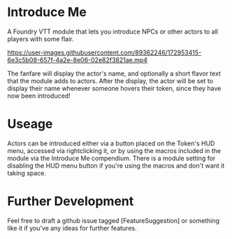 # Introduce Me
A Foundry VTT module that lets you introduce NPCs or other actors to all players with some flair.

https://user-images.githubusercontent.com/89362246/172953415-6e3c5b08-657f-4a2e-8e06-02e82f3821ae.mp4

The fanfare will display the actor's name, and optionally a short flavor text that the module adds to actors.
After the display, the actor will be set to display their name whenever someone hovers their token, since they have now been introduced!

# Useage
Actors can be introduced either via a button placed on the Token's HUD menu, accessed via rightclicking it, or by using the macros included in the module via the Introduce Me compendium. There is a module setting for disabling the HUD menu button if you're using the macros and don't want it taking space.

# Further Development
Feel free to draft a github issue tagged [FeatureSuggestion] or something like it if you've any ideas for further features.
